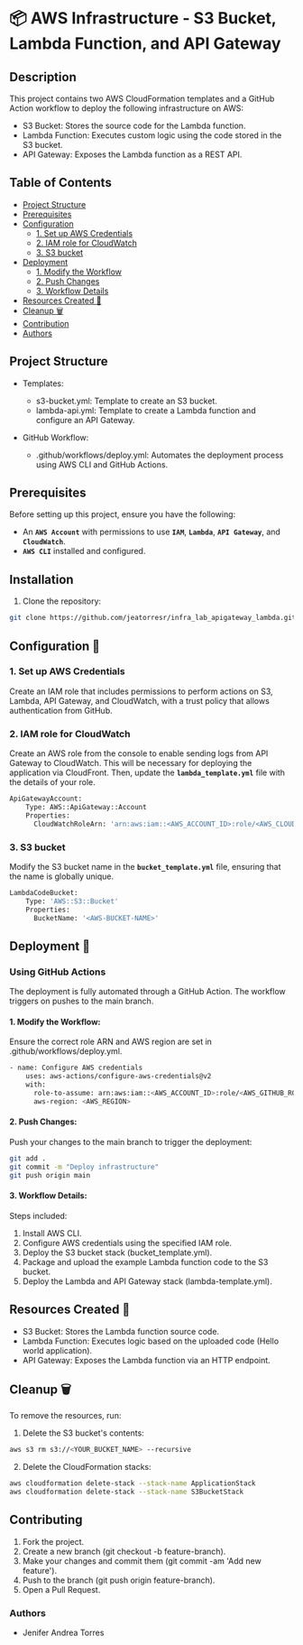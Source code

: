 # 📦 AWS Infrastructure - S3 Bucket, Lambda Function, and API Gateway

## Description

This project contains two AWS CloudFormation templates and a GitHub Action workflow to deploy the following infrastructure on AWS:

- S3 Bucket: Stores the source code for the Lambda function.
- Lambda Function: Executes custom logic using the code stored in the S3 bucket.
- API Gateway: Exposes the Lambda function as a REST API.

## Table of Contents

- [Project Structure](#project-structure)
- [Prerequisites](#prerequisites)
- [Configuration](#configuration-wrench)
  - [1. Set up AWS Credentials](#1-set-up-aws-credentials)
  - [2. IAM role for CloudWatch](#2-iam-role-for-cloudWatch)
  - [3. S3 bucket](#3-s3-bucket)
- [Deployment](#deployment-bricks)
  - [1. Modify the Workflow](#1-modify-the-workflow)
  - [2. Push Changes](#2-push-changes)
  - [3. Workflow Details](#3-workflow-details)
- [Resources Created :rocket:](#resources-created-rocket)
- [Cleanup :wastebasket:](#cleanup-wastebasket)
- [Contribution](#contribution)
- [Authors](#authors)

## Project Structure

- Templates:
  - s3-bucket.yml: Template to create an S3 bucket.
  - lambda-api.yml: Template to create a Lambda function and configure an API Gateway.

- GitHub Workflow:
  - .github/workflows/deploy.yml: Automates the deployment process using AWS CLI and GitHub Actions.

## Prerequisites

Before setting up this project, ensure you have the following:

- An **`AWS Account`** with permissions to use **`IAM`**, **`Lambda`**, **`API Gateway`**, and **`CloudWatch`**.
- **`AWS CLI`** installed and configured.

## Installation

1. Clone the repository:
```bash
git clone https://github.com/jeatorresr/infra_lab_apigateway_lambda.git
```

## Configuration :wrench:

### 1. Set up AWS Credentials

Create an IAM role that includes permissions to perform actions on S3, Lambda, API Gateway, and CloudWatch, with a trust policy that allows authentication from GitHub.

### 2. IAM role for CloudWatch

Create an AWS role from the console to enable sending logs from API Gateway to CloudWatch. This will be necessary for deploying the application via CloudFront. Then, update the **`lambda_template.yml`** file with the details of your role.

```bash
ApiGatewayAccount:
    Type: AWS::ApiGateway::Account
    Properties:
      CloudWatchRoleArn: 'arn:aws:iam::<AWS_ACCOUNT_ID>:role/<AWS_CLOUDWATCH_ROLE_NAME>'
```

### 3. S3 bucket

Modify the S3 bucket name in the **`bucket_template.yml`** file, ensuring that the name is globally unique.

```bash
LambdaCodeBucket:
    Type: 'AWS::S3::Bucket'
    Properties:
      BucketName: '<AWS-BUCKET-NAME>'
```

## Deployment :bricks:

### Using GitHub Actions

The deployment is fully automated through a GitHub Action. The workflow triggers on pushes to the main branch.

#### 1. Modify the Workflow:

Ensure the correct role ARN and AWS region are set in .github/workflows/deploy.yml.
```bash
- name: Configure AWS credentials
    uses: aws-actions/configure-aws-credentials@v2
    with:
      role-to-assume: arn:aws:iam::<AWS_ACCOUNT_ID>:role/<AWS_GITHUB_ROLE_NAME>
      aws-region: <AWS_REGION>
```

#### 2. Push Changes:

Push your changes to the main branch to trigger the deployment:

```bash
git add .
git commit -m "Deploy infrastructure"
git push origin main
```

#### 3. Workflow Details:

Steps included:
1. Install AWS CLI.
2. Configure AWS credentials using the specified IAM role.
3. Deploy the S3 bucket stack (bucket_template.yml).
4. Package and upload the example Lambda function code to the S3 bucket.
5. Deploy the Lambda and API Gateway stack (lambda-template.yml).

## Resources Created :rocket:

- S3 Bucket: Stores the Lambda function source code.
- Lambda Function: Executes logic based on the uploaded code (Hello world application).
- API Gateway: Exposes the Lambda function via an HTTP endpoint.

## Cleanup :wastebasket:

To remove the resources, run:

1. Delete the S3 bucket's contents:
```bash
aws s3 rm s3://<YOUR_BUCKET_NAME> --recursive
```

2. Delete the CloudFormation stacks:
```bash
aws cloudformation delete-stack --stack-name ApplicationStack
aws cloudformation delete-stack --stack-name S3BucketStack
```

## Contributing


1. Fork the project.
2. Create a new branch (git checkout -b feature-branch).
3. Make your changes and commit them (git commit -am 'Add new feature').
4. Push to the branch (git push origin feature-branch).
5. Open a Pull Request.


### Authors
- Jenifer Andrea Torres
